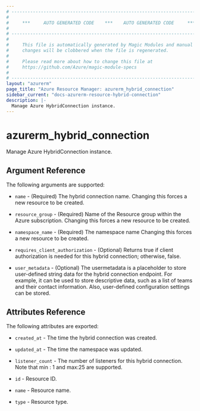 ```yaml
---
# ----------------------------------------------------------------------------
#
#     ***     AUTO GENERATED CODE    ***    AUTO GENERATED CODE     ***
#
# ----------------------------------------------------------------------------
#
#     This file is automatically generated by Magic Modules and manual
#     changes will be clobbered when the file is regenerated.
#
#     Please read more about how to change this file at
#     https://github.com/Azure/magic-module-specs
#
# ----------------------------------------------------------------------------
layout: "azurerm"
page_title: "Azure Resource Manager: azurerm_hybrid_connection"
sidebar_current: "docs-azurerm-resource-hybrid-connection"
description: |-
  Manage Azure HybridConnection instance.
---
```


# azurerm_hybrid_connection

Manage Azure HybridConnection instance.


## Argument Reference

The following arguments are supported:

* `name` - (Required) The hybrid connection name. Changing this forces a new resource to be created.

* `resource_group` - (Required) Name of the Resource group within the Azure subscription. Changing this forces a new resource to be created.

* `namespace_name` - (Required) The namespace name Changing this forces a new resource to be created.

* `requires_client_authorization` - (Optional) Returns true if client authorization is needed for this hybrid connection; otherwise, false.

* `user_metadata` - (Optional) The usermetadata is a placeholder to store user-defined string data for the hybrid connection endpoint. For example, it can be used to store descriptive data, such as a list of teams and their contact information. Also, user-defined configuration settings can be stored.

## Attributes Reference

The following attributes are exported:

* `created_at` - The time the hybrid connection was created.

* `updated_at` - The time the namespace was updated.

* `listener_count` - The number of listeners for this hybrid connection. Note that min : 1 and max:25 are supported.

* `id` - Resource ID.

* `name` - Resource name.

* `type` - Resource type.
